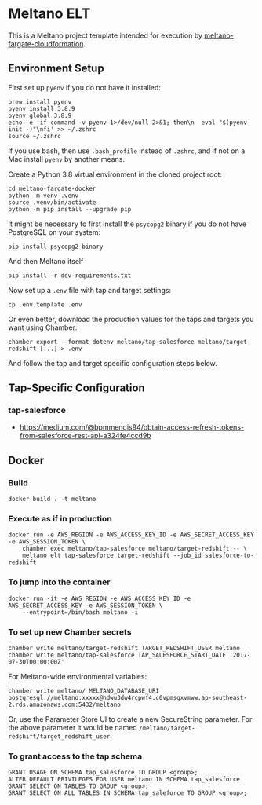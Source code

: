 # Meltano ELT

This is a Meltano project template intended for execution by [meltano-fargate-cloudformation](https://github.com/chriskl/meltano-fargate-cloudformation).

## Environment Setup

First set up `pyenv` if you do not have it installed:

    brew install pyenv
    pyenv install 3.8.9
    pyenv global 3.8.9
    echo -e 'if command -v pyenv 1>/dev/null 2>&1; then\n  eval "$(pyenv init -)"\nfi' >> ~/.zshrc
    source ~/.zshrc

If you use bash, then use `.bash_profile` instead of `.zshrc`, and if not on a Mac install `pyenv` by another means.

Create a Python 3.8 virtual environment in the cloned project root:

    cd meltano-fargate-docker
    python -m venv .venv
    source .venv/bin/activate
    python -m pip install --upgrade pip

It might be necessary to first install the `psycopg2` binary if you do not have PostgreSQL on your system:

    pip install psycopg2-binary

And then Meltano itself

    pip install -r dev-requirements.txt

Now set up a `.env` file with tap and target settings:

    cp .env.template .env

Or even better, download the production values for the taps and targets you want using Chamber:

    chamber export --format dotenv meltano/tap-salesforce meltano/target-redshift [...] > .env

And follow the tap and target specific configuration steps below.

## Tap-Specific Configuration

### tap-salesforce

* https://medium.com/@bpmmendis94/obtain-access-refresh-tokens-from-salesforce-rest-api-a324fe4ccd9b

## Docker

### Build

    docker build . -t meltano

### Execute as if in production

    docker run -e AWS_REGION -e AWS_ACCESS_KEY_ID -e AWS_SECRET_ACCESS_KEY -e AWS_SESSION_TOKEN \
        chamber exec meltano/tap-salesforce meltano/target-redshift -- \
        meltano elt tap-salesforce target-redshift --job_id salesforce-to-redshift

### To jump into the container

    docker run -it -e AWS_REGION -e AWS_ACCESS_KEY_ID -e AWS_SECRET_ACCESS_KEY -e AWS_SESSION_TOKEN \
        --entrypoint=/bin/bash meltano -i

### To set up new Chamber secrets

    chamber write meltano/target-redshift TARGET_REDSHIFT_USER meltano
    chamber write meltano/tap-salesforce TAP_SALESFORCE_START_DATE '2017-07-30T00:00:00Z'

For Meltano-wide environmental variables:

    chamber write meltano/ MELTANO_DATABASE_URI postgresql://meltano:xxxxx@hdwu3dw4rcpwf4.c0vpmsgxvmww.ap-southeast-2.rds.amazonaws.com:5432/meltano

Or, use the Parameter Store UI to create a new SecureString parameter.  For the above parameter it would be named `/meltano/target-redshift/target_redshift_user`.

### To grant access to the tap schema

    GRANT USAGE ON SCHEMA tap_salesforce TO GROUP <group>;
    ALTER DEFAULT PRIVILEGES FOR USER meltano IN SCHEMA tap_salesforce GRANT SELECT ON TABLES TO GROUP <group>;
    GRANT SELECT ON ALL TABLES IN SCHEMA tap_saleforce TO GROUP <group>;

